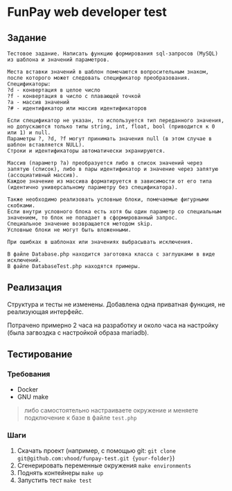 # FunPay web developer test

## Задание

```text
Тестовое задание. Написать функцию формирования sql-запросов (MySQL) из шаблона и значений параметров.

Места вставки значений в шаблон помечаются вопросительным знаком, после которого может следовать спецификатор преобразования.
Спецификаторы:
?d - конвертация в целое число
?f - конвертация в число с плавающей точкой
?a - массив значений
?# - идентификатор или массив идентификаторов

Если спецификатор не указан, то используется тип переданного значения, но допускаются только типы string, int, float, bool (приводится к 0 или 1) и null.
Параметры ?, ?d, ?f могут принимать значения null (в этом случае в шаблон вставляется NULL).
Строки и идентификаторы автоматически экранируются.

Массив (параметр ?a) преобразуется либо в список значений через запятую (список), либо в пары идентификатор и значение через запятую (ассоциативный массив).
Каждое значение из массива форматируется в зависимости от его типа (идентично универсальному параметру без спецификатора).

Также необходимо реализовать условные блоки, помечаемые фигурными скобками.
Если внутри условного блока есть хотя бы один параметр со специальным значением, то блок не попадает в сформированный запрос.
Специальное значение возвращается методом skip.
Условные блоки не могут быть вложенными.

При ошибках в шаблонах или значениях выбрасывать исключения.

В файле Database.php находится заготовка класса с заглушками в виде исключений.
В файле DatabaseTest.php находятся примеры.
```

## Реализация

Структура и тесты не изменены. Добавлена одна приватная функция, не реализующая интерфейс.

Потрачено примерно 2 часа на разработку и около часа на настройку (была загвоздка с настройкой образа mariadb).

## Тестирование

### Требования

- Docker
- GNU make

> либо самостоятельно настраиваете окружение и меняете подключение к базе в файле `test.php`

### Шаги

1. Скачать проект (например, с помощью git: `git clone git@github.com:vhood/funpay-test.git {your-folder}`)
2. Сгенерировать переменные окружения `make environments`
3. Поднять контейнеры `make up`
4. Запустить тест `make test`
